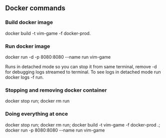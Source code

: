 ## Docker commands

### Build docker image

docker build -t vim-game -f docker-prod.

### Run docker image

docker run -d -p 8080:8080 --name run vim-game

Runs in detached mode so you can stop it from same terminal, remove -d for debugging logs streamed to terminal. To see logs in detached mode run docker logs -f run.


### Stopping and removing docker container

docker stop run; docker rm run


### Doing everything at once

docker stop run; docker rm run; docker build -t vim-game -f docker-prod .; docker run -p 8080:8080 --name run vim-game 
